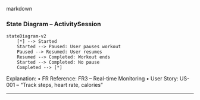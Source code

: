 markdown
### State Diagram – ActivitySession

```mermaid
stateDiagram-v2
    [*] --> Started
    Started --> Paused: User pauses workout
    Paused --> Resumed: User resumes
    Resumed --> Completed: Workout ends
    Started --> Completed: No pause
    Completed --> [*]
```
Explanation:
	•	FR Reference: FR3 – Real-time Monitoring
	•	User Story: US-001 – “Track steps, heart rate, calories”

---
